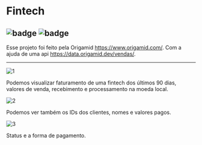 # Fintech 
![badge](https://img.shields.io/badge/React-323330?style=for-the-badge&logo=react&logoColor=61DAFB)
![badge](https://img.shields.io/badge/TypeScript-ffffff?style=for-the-badge&logo=typescript&logoColor=blue)
----

Esse projeto foi feito pela Origamid https://www.origamid.com/. 
Com a ajuda de uma api https://data.origamid.dev/vendas/.

---

![1](https://github.com/harleiaki/Fintech/assets/96266332/1c30d1e7-2c71-48fb-89d6-f481c7400aa3)

Podemos visualizar faturamento de uma fintech dos últimos 90 dias, valores de venda, recebimento e processamento na moeda local.

![2](https://github.com/harleiaki/Fintech/assets/96266332/bf286b9d-bd87-4298-b594-c8ad8e5f9d7f)

Podemos ver também os IDs dos clientes, nomes e valores pagos.

![3](https://github.com/harleiaki/Fintech/assets/96266332/3ed895f1-ba64-47ed-ad8b-62f2ca3e3497)

Status e a forma de pagamento.


